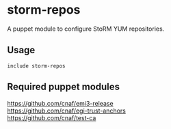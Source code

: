 storm-repos
==================

A puppet module to configure StoRM YUM repositories.

## Usage

```
include storm-repos
```

## Required puppet modules

https://github.com/cnaf/emi3-release  
https://github.com/cnaf/egi-trust-anchors  
https://github.com/cnaf/test-ca  
